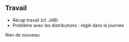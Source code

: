 ## Travail
- Récap travail (cf. JdB)
- Problème avec les distributions : réglé dans la journée

Rien de nouveau
